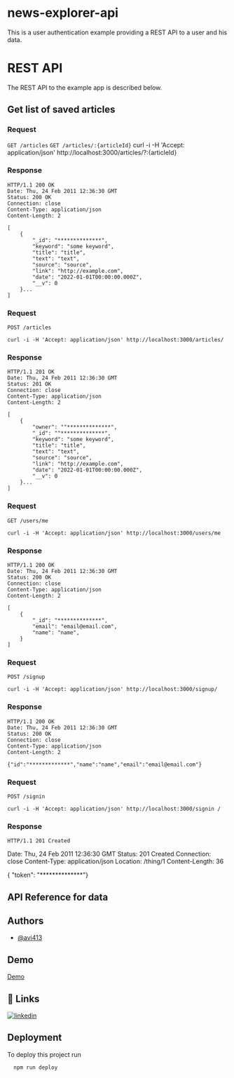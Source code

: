 # news-explorer-api

This is a user authentication example providing a REST API to a user and his data.

# REST API

The REST API to the example app is described below.

## Get list of saved articles

### Request

`GET /articles`
`GET /articles/:{articleId}`
    curl -i -H 'Accept: application/json' http://localhost:3000/articles/?:{articleId}

### Response

    HTTP/1.1 200 OK
    Date: Thu, 24 Feb 2011 12:36:30 GMT
    Status: 200 OK
    Connection: close
    Content-Type: application/json
    Content-Length: 2

    [
        {
            "_id": "**************",
            "keyword": "some keyword",
            "title": "title",
            "text": "text",
            "source": "source",
            "link": "http://example.com",
            "date": "2022-01-01T00:00:00.000Z",
            "__v": 0
        }...
    ]

### Request

`POST /articles`

    curl -i -H 'Accept: application/json' http://localhost:3000/articles/

### Response

    HTTP/1.1 201 OK
    Date: Thu, 24 Feb 2011 12:36:30 GMT
    Status: 201 OK
    Connection: close
    Content-Type: application/json
    Content-Length: 2

    [
        {
            "owner": ""**************",
            "_id": ""**************",
            "keyword": "some keyword",
            "title": "title",
            "text": "text",
            "source": "source",
            "link": "http://example.com",
            "date": "2022-01-01T00:00:00.000Z",
            "__v": 0
        }...
    ]


### Request

`GET /users/me`

    curl -i -H 'Accept: application/json' http://localhost:3000/users/me

### Response

    HTTP/1.1 200 OK
    Date: Thu, 24 Feb 2011 12:36:30 GMT
    Status: 200 OK
    Connection: close
    Content-Type: application/json
    Content-Length: 2

    [
        {
            "_id": "**************",
            "email": "email@email.com",
            "name": "name",
        }
    ]


### Request

`POST /signup`

    curl -i -H 'Accept: application/json' http://localhost:3000/signup/

### Response
    HTTP/1.1 200 OK
    Date: Thu, 24 Feb 2011 12:36:30 GMT
    Status: 200 OK
    Connection: close
    Content-Type: application/json
    Content-Length: 2

    {"id":"*************","name":"name","email":"email@email.com"}

### Request

`POST /signin`

    curl -i -H 'Accept: application/json' http://localhost:3000/signin /

### Response

    HTTP/1.1 201 Created
Date: Thu, 24 Feb 2011 12:36:30 GMT
Status: 201 Created
Connection: close
Content-Type: application/json
Location: /thing/1
Content-Length: 36

{ "token": "**************"}

## API Reference for data




## Authors

- [@avi413](https://www.github.com/avi413)


## Demo

[Demo](https://avi413.github.io/)


## 🔗 Links

[![linkedin](https://img.shields.io/badge/linkedin-0A66C2?style=for-the-badge&logo=linkedin&logoColor=white)](https://www.linkedin.com/in/avi-dalal/)

## Deployment

To deploy this project run

```bash
  npm run deploy
```

